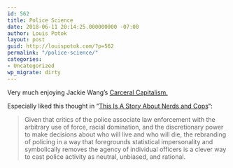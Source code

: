 ```yaml
---
id: 562
title: Police Science
date: 2018-06-11 20:14:25.000000000 -07:00
author: Louis Potok
layout: post
guid: http://louispotok.com/?p=562
permalink: "/police-science/"
categories:
- Uncategorized
wp_migrate: dirty
---
```

Very much enjoying Jackie Wang&#8217;s [Carceral Capitalism.](https://mitpress.mit.edu/books/carceral-capitalism)

Especially liked this thought in &#8220;[This Is A Story About Nerds and Cops](https://www.e-flux.com/journal/87/169043/this-is-a-story-about-nerds-and-cops-predpol-and-algorithmic-policing/)&#8220;:

> Given that critics of the police associate law enforcement with the arbitrary use of force, racial domination, and the discretionary power to make decisions about who will live and who will die, the rebranding of policing in a way that foregrounds statistical impersonality and symbolically removes the agency of individual officers is a clever way to cast police activity as neutral, unbiased, and rational.